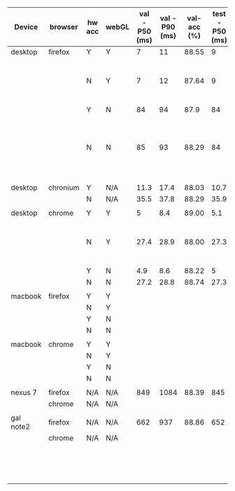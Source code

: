 | Device  | browser  | hw acc | webGL | val - P50  (ms) | val - P90  (ms) | val-acc (%) | test - P50  (ms) | test - P90 (ms) | test-acc (%) | notes                                                                 |
|---------|----------|--------|-------|-----------------|-----------------|-------------|------------------|-----------------|--------------|-----------------------------------------------------------------------|
| desktop | firefox  | Y      | Y     | 7               | 11              | 88.55       | 9                | 14              | 89.15        |                                                                       |
|         |          | N      | Y     | 7               | 12              | 87.64       | 9                | 13              | 89.48        | webGL setting is independent of hw acc setting                        |
|         |          | Y      | N     | 84              | 94              | 87.9        | 84               | 92              | 89.09        |                                                                       |
|         |          | N      | N     | 85              | 93              | 88.29       | 84               | 90              | 88.79        | hw acc options of firefox does not make any difference in computation |
|         |          |        |       |                 |                 |             |                  |                 |              |                                                                       |
| desktop | chronium | Y      | N/A   | 11.3            | 17.4            | 88.03       | 10.7             | 18.5            | 89.77        |                                                                       |
|         |          | N      | N/A   | 35.5            | 37.8            | 88.29       | 35.9             | 38.3            | 89.41        |                                                                       |
|         |          |        |       |                 |                 |             |                  |                 |              |                                                                       |
| desktop | chrome   | Y      | Y     | 5               | 8.4             | 89.00       | 5.1              | 8.2             | 88.92        |                                                                       |
|         |          | N      | Y     | 27.4            | 28.9            | 88.00       | 27.3             | 28.6            | 89.18        | webGL is disabled when hw acc is disabled                             |
|         |          | Y      | N     | 4.9             | 8.6             | 88.22       | 5                | 8.3             | 89.44        |                                                                       |
|         |          | N      | N     | 27.2            | 28.8            | 88.74       | 27.3             | 28.9            | 89.09        |                                                                       |
|         |          |        |       |                 |                 |             |                  |                 |              |                                                                       |
| macbook | firefox  | Y      | Y     |                 |                 |             |                  |                 |              |                                                                       |
|         |          | N      | Y     |                 |                 |             |                  |                 |              |                                                                       |
|         |          | Y      | N     |                 |                 |             |                  |                 |              |                                                                       |
|         |          | N      | N     |                 |                 |             |                  |                 |              |                                                                       |
|         |          |        |       |                 |                 |             |                  |                 |              |                                                                       |
| macbook | chrome   | Y      | Y     |                 |                 |             |                  |                 |              |                                                                       |
|         |          | N      | Y     |                 |                 |             |                  |                 |              |                                                                       |
|         |          | Y      | N     |                 |                 |             |                  |                 |              |                                                                       |
|         |          | N      | N     |                 |                 |             |                  |                 |              |                                                                       |
|         |          |        |       |                 |                 |             |                  |                 |              |                                                                       |
| nexus 7 | firefox  | N/A    | N/A   | 849             | 1084            | 88.39       | 845              | 1030.2          | 88.47        |                                                                       |
|         | chrome   | N/A    | N/A   |                 |                 |             |                  |                 |              |                                                                       |
|         |          |        |       |                 |                 |             |                  |                 |              |                                                                       |
|gal note2| firefox  | N/A    | N/A   | 662             | 937             | 88.86       | 652              | 876.2           | 89.12        |                                                                       |
|         | chrome   | N/A    | N/A   |                 |                 |             |                  |                 |              |                                                                       |
|         |          |        |       |                 |                 |             |                  |                 |              |                                                                       |
|         |          |        |       |                 |                 |             |                  |                 |              |                                                                       |
|         |          |        |       |                 |                 |             |                  |                 |              |                                                                       |
|         |          |        |       |                 |                 |             |                  |                 |              |                                                                       |
|         |          |        |       |                 |                 |             |                  |                 |              |                                                                       |
|         |          |        |       |                 |                 |             |                  |                 |              |                                                                       |
|         |          |        |       |                 |                 |             |                  |                 |              |                                                                       |
|         |          |        |       |                 |                 |             |                  |                 |              |                                                                       |
|         |          |        |       |                 |                 |             |                  |                 |              |                                                                       |
|         |          |        |       |                 |                 |             |                  |                 |              |                                                                       |
|         |          |        |       |                 |                 |             |                  |                 |              |                                                                       |
|         |          |        |       |                 |                 |             |                  |                 |              |                                                                       |
|         |          |        |       |                 |                 |             |                  |                 |              |                                                                       |
|         |          |        |       |                 |                 |             |                  |                 |              |                                                                       |
|         |          |        |       |                 |                 |             |                  |                 |              |                                                                       |
